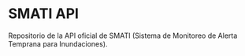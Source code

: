 # SMATI API

Repositorio de la API oficial de SMATI (Sistema de Monitoreo de Alerta Temprana para Inundaciones).
